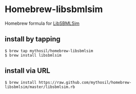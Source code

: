 Homebrew-libsbmlsim
===================

Homebrew formula for [LibSBMLSim][]

install by tapping
------------------

```
$ brew tap mythosil/homebrew-libsbmlsim
$ brew install libsbmlsim
```

install via URL
---------------

```
$ brew install https://raw.github.com/mythosil/homebrew-libsbmlsim/master/libsbmlsim.rb
```

[LibSBMLSim]:http://fun.bio.keio.ac.jp/software/libsbmlsim/
